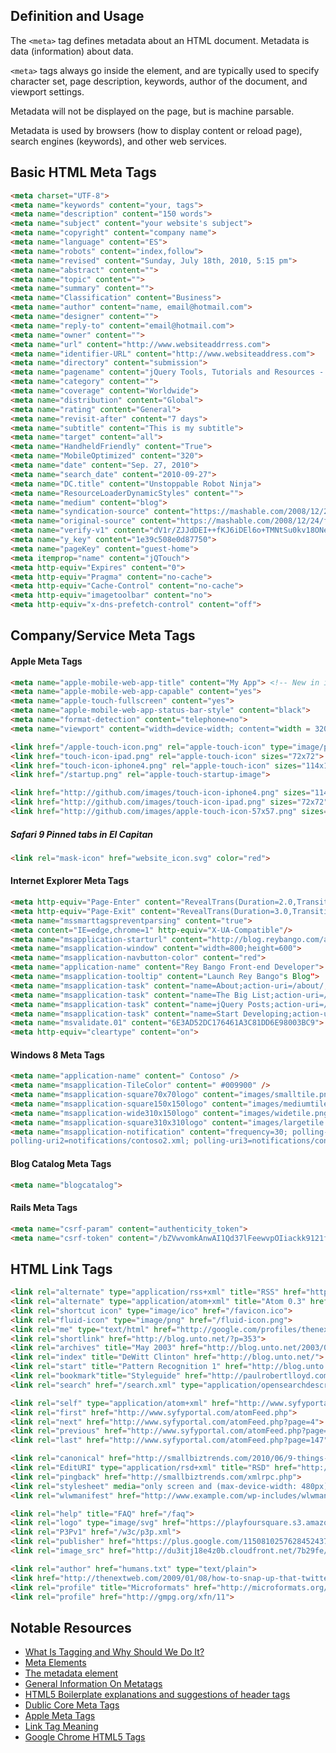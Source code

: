 ## Definition and Usage
The ```<meta>``` tag defines metadata about an HTML document. Metadata is data (information) about data.

```<meta>``` tags always go inside the <head> element, and are typically used to specify character set, page description, keywords, author of the document, and viewport settings.

Metadata will not be displayed on the page, but is machine parsable.

Metadata is used by browsers (how to display content or reload page), search engines (keywords), and other web services.

## Basic HTML Meta Tags

``` html
<meta charset="UTF-8">
<meta name="keywords" content="your, tags">
<meta name="description" content="150 words">
<meta name="subject" content="your website's subject">
<meta name="copyright" content="company name">
<meta name="language" content="ES">
<meta name="robots" content="index,follow">
<meta name="revised" content="Sunday, July 18th, 2010, 5:15 pm">
<meta name="abstract" content="">
<meta name="topic" content="">
<meta name="summary" content="">
<meta name="Classification" content="Business">
<meta name="author" content="name, email@hotmail.com">
<meta name="designer" content="">
<meta name="reply-to" content="email@hotmail.com">
<meta name="owner" content="">
<meta name="url" content="http://www.websiteaddrress.com">
<meta name="identifier-URL" content="http://www.websiteaddress.com">
<meta name="directory" content="submission">
<meta name="pagename" content="jQuery Tools, Tutorials and Resources - O'Reilly Media">
<meta name="category" content="">
<meta name="coverage" content="Worldwide">
<meta name="distribution" content="Global">
<meta name="rating" content="General">
<meta name="revisit-after" content="7 days">
<meta name="subtitle" content="This is my subtitle">
<meta name="target" content="all">
<meta name="HandheldFriendly" content="True">
<meta name="MobileOptimized" content="320">
<meta name="date" content="Sep. 27, 2010">
<meta name="search_date" content="2010-09-27">
<meta name="DC.title" content="Unstoppable Robot Ninja">
<meta name="ResourceLoaderDynamicStyles" content="">
<meta name="medium" content="blog">
<meta name="syndication-source" content="https://mashable.com/2008/12/24/free-brand-monitoring-tools/">
<meta name="original-source" content="https://mashable.com/2008/12/24/free-brand-monitoring-tools/">
<meta name="verify-v1" content="dV1r/ZJJdDEI++fKJ6iDEl6o+TMNtSu0kv18ONeqM0I=">
<meta name="y_key" content="1e39c508e0d87750">
<meta name="pageKey" content="guest-home">
<meta itemprop="name" content="jQTouch">
<meta http-equiv="Expires" content="0">
<meta http-equiv="Pragma" content="no-cache">
<meta http-equiv="Cache-Control" content="no-cache">
<meta http-equiv="imagetoolbar" content="no">
<meta http-equiv="x-dns-prefetch-control" content="off">

```

## Company/Service Meta Tags
    
#### Apple Meta Tags

``` html
<meta name="apple-mobile-web-app-title" content="My App"> <!-- New in iOS6 -->
<meta name="apple-mobile-web-app-capable" content="yes">
<meta name="apple-touch-fullscreen" content="yes">
<meta name="apple-mobile-web-app-status-bar-style" content="black">
<meta name="format-detection" content="telephone=no">
<meta name="viewport" content="width=device-width; content="width = 320; initial-scale=1.0; maximum-scale=1.0; user-scalable=yes; target-densitydpi=160dpi">

<link href="/apple-touch-icon.png" rel="apple-touch-icon" type="image/png">
<link href="touch-icon-ipad.png" rel="apple-touch-icon" sizes="72x72">
<link href="touch-icon-iphone4.png" rel="apple-touch-icon" sizes="114x114">
<link href="/startup.png" rel="apple-touch-startup-image">

<link href="http://github.com/images/touch-icon-iphone4.png" sizes="114x114" rel="apple-touch-icon-precomposed">
<link href="http://github.com/images/touch-icon-ipad.png" sizes="72x72" rel="apple-touch-icon-precomposed">
<link href="http://github.com/images/apple-touch-icon-57x57.png" sizes="57x57" rel="apple-touch-icon-precomposed">

```

##### Safari 9 Pinned tabs in El Capitan
```html
<link rel="mask-icon" href="website_icon.svg" color="red">
```

#### Internet Explorer Meta Tags

``` html
<meta http-equiv="Page-Enter" content="RevealTrans(Duration=2.0,Transition=2)">
<meta http-equiv="Page-Exit" content="RevealTrans(Duration=3.0,Transition=12)">
<meta name="mssmarttagspreventparsing" content="true">
<meta content="IE=edge,chrome=1" http-equiv="X-UA-Compatible"/>
<meta name="msapplication-starturl" content="http://blog.reybango.com/about/">
<meta name="msapplication-window" content="width=800;height=600">
<meta name="msapplication-navbutton-color" content="red">
<meta name="application-name" content="Rey Bango Front-end Developer">
<meta name="msapplication-tooltip" content="Launch Rey Bango"s Blog">
<meta name="msapplication-task" content="name=About;action-uri=/about/;icon-uri=/images/about.ico">
<meta name="msapplication-task" content="name=The Big List;action-uri=/the-big-list-of-javascript-css-and-html-development-tools-libraries-projects-and-books/;icon-uri=/images/list_links.ico">
<meta name="msapplication-task" content="name=jQuery Posts;action-uri=/category/jquery/;icon-uri=/images/jquery.ico">
<meta name="msapplication-task" content="name=Start Developing;action-uri=/category/javascript/;icon-uri=/images/script.ico">
<meta name="msvalidate.01" content="6E3AD52DC176461A3C81DD6E98003BC9">
<meta http-equiv="cleartype" content="on">

```

#### Windows 8 Meta Tags
``` html
<meta name="application-name" content=" Contoso" />
<meta name="msapplication-TileColor" content=" #009900" />
<meta name="msapplication-square70x70logo" content="images/smalltile.png" />
<meta name="msapplication-square150x150logo" content="images/mediumtile.png" />
<meta name="msapplication-wide310x150logo" content="images/widetile.png" />
<meta name="msapplication-square310x310logo" content="images/largetile.png" />
<meta name="msapplication-notification" content="frequency=30; polling-uri=notifications/contoso1.xml;
polling-uri2=notifications/contoso2.xml; polling-uri3=notifications/contoso3.xml" />
```

#### Blog Catalog Meta Tags

``` html
<meta name="blogcatalog">
```

#### Rails Meta Tags

``` html
<meta name="csrf-param" content="authenticity_token">
<meta name="csrf-token" content="/bZVwvomkAnwAI1Qd37lFeewvpOIiackk9121fFwWwc=">
```

## HTML Link Tags

``` html
<link rel="alternate" type="application/rss+xml" title="RSS" href="http://feeds.feedburner.com/martini">
<link rel="alternate" type="application/atom+xml" title="Atom 0.3" href="https://example.com/feed.atom">
<link rel="shortcut icon" type="image/ico" href="/favicon.ico">
<link rel="fluid-icon" type="image/png" href="/fluid-icon.png">
<link rel="me" type="text/html" href="http://google.com/profiles/thenextweb">
<link rel="shortlink" href="http://blog.unto.net/?p=353">
<link rel="archives" title="May 2003" href="http://blog.unto.net/2003/05/">
<link rel="index" title="DeWitt Clinton" href="http://blog.unto.net/">
<link rel="start" title="Pattern Recognition 1" href="http://blog.unto.net/photos/pattern_recognition_1_about/">
<link rel="bookmark"title="Styleguide" href="http://paulrobertlloyd.com/about/styleguide/">
<link rel="search" href="/search.xml" type="application/opensearchdescription+xml" title="Viatropos">

<link rel="self" type="application/atom+xml" href="http://www.syfyportal.com/atomFeed.php?page=3">
<link rel="first" href="http://www.syfyportal.com/atomFeed.php">
<link rel="next" href="http://www.syfyportal.com/atomFeed.php?page=4">
<link rel="previous" href="http://www.syfyportal.com/atomFeed.php?page=2">
<link rel="last" href="http://www.syfyportal.com/atomFeed.php?page=147">

<link rel="canonical" href="http://smallbiztrends.com/2010/06/9-things-to-do-before-entering-social-media.html">
<link rel="EditURI" type="application/rsd+xml" title="RSD" href="http://smallbiztrends.com/xmlrpc.php?rsd">
<link rel="pingback" href="http://smallbiztrends.com/xmlrpc.php">
<link rel="stylesheet" media="only screen and (max-device-width: 480px)" href="http://wordpress.org/style/iphone.css" type="text/css">
<link rel="wlwmanifest" href="http://www.example.com/wp-includes/wlwmanifest.xml" type="application/wlwmanifest+xml">

<link rel="help" title="FAQ" href="/faq">
<link rel="logo" type="image/svg" href="https://playfoursquare.s3.amazonaws.com/press/logo/foursquare-logo.svg">
<link rel="P3Pv1" href="/w3c/p3p.xml">
<link rel="publisher" href="https://plus.google.com/115081025762845243709/">
<link rel="image_src" href="http://du3itj18e4z0b.cloudfront.net/7b29fe/images/icon-facebook.gif" type="image/jpeg">

<link rel="author" href="humans.txt" type="text/plain">
<link href="http://thenextweb.com/2009/01/08/how-to-snap-up-that-twitter-username-youve-always-wanted/" rel="original-source">
<link rel="profile" title="Microformats" href="http://microformats.org/profile/specs/">
<link rel="profile" href="http://gmpg.org/xfn/11">
```

## Notable Resources
- [What Is Tagging and Why Should We Do It?](https://www.lifewire.com/tagging-advantages-3469879) 
- [Meta Elements](https://en.wikipedia.org/wiki/Meta_element)
- [<meta>The metadata element](https://developer.mozilla.org/en-US/docs/Web/HTML/Element/meta)
- [General Information On Metatags](https://www.metatags.org/all-meta-tags-overview/)
- [HTML5 Boilerplate explanations and suggestions of header tags](http://html5boilerplate.com/docs/head-Tips/)
- [Dublic Core Meta Tags](http://www.seoconsultants.com/meta-tags/dublin/)
- [Apple Meta Tags](http://developer.apple.com/safari/library/documentation/appleapplications/reference/safarihtmlref/articles/metatags.html)
- [Link Tag Meaning](http://intertwingly.net/wiki/pie/LinkTagMeaning)
- [Google Chrome HTML5 Tags](http://www.html5rocks.com/)
